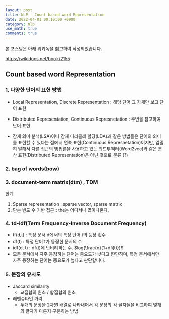 ```yaml
---
layout: post
title: NLP - Count based word Representation
date: 2022-04-01 00:10:00 +0900
category: nlp
use_math: true
comments: true
---
```


본 포스팅은 아래 위키독을 참고하여 작성되었습니다.

<https://wikidocs.net/book/2155>

## Count based word Representation

### 1. 다양한 단어의 표현 방법

- Local Representation, Discrete Representation : 해당 단어 그 자체만 보고 단어 표현
- Distributed Representation, Continuous Represnetation : 주변을 참고하여 단어 표현

- 잠재 의미 분석(LSA)이나 잠재 디리클레 할당(LDA)과 같은 방법들은 단어의 의미를 표현할 수 있다는 점에서 연속 표현(Continuous Represnetation)이지만, 엄밀히 말해서 다른 접근의 방법론을 사용하고 있는 워드투벡터(Word2vec)와 같은 분산 표현(Distributed Representation)은 아닌 것으로 분류 (?)

### 2. bag of words(bow)

### 3. document-term matrix(dtm) , TDM

한계

1. Sparse representation : sparse vector, sparse matrix
2. 단순 빈도 수 기반 접근 : the는 어디서나 많이나온다.

### 4. td-idf(Term Frequency-Inverse Document Frequency)

- tf(d,t) : 특정 문서 d에서의 특정 단어 t의 등장 횟수
- df(t) : 특정 단어 t가 등장한 문서의 수
- idf(d, t) : df(t)에 반비례하는 수. $log(\frac{n}{1+df(t)})$
- 모든 문서에서 자주 등장하는 단어는 중요도가 낮다고 판단하며, 특정 문서에서만 자주 등장하는 단어는 중요도가 높다고 판단합니다.

### 5. 문장의 유사도

- Jaccard similarity
  - 교집합의 원소 / 합집합의 원소
- 레벤슈타인 거리
  - 두개의 문장을 2차원 배열로 나타내어서 각 문장의 각 글자들을 비교하여 몇개의 글자가 다른지 구분하는 방법